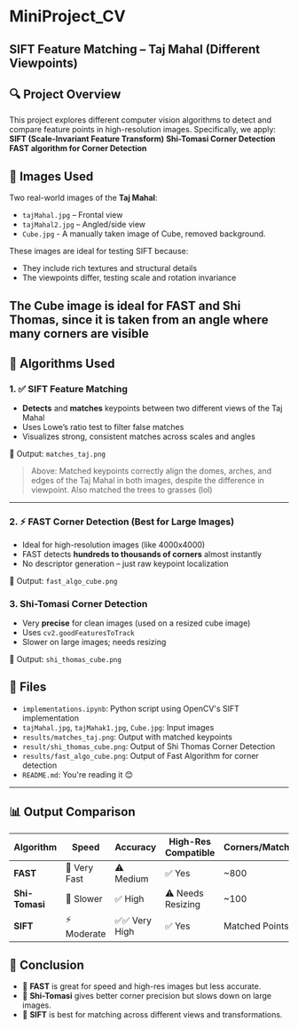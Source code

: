 # MiniProject_CV
## SIFT Feature Matching – Taj Mahal (Different Viewpoints)

## 🔍 Project Overview
This project explores different computer vision algorithms to detect and compare feature points in high-resolution images. Specifically, we apply:
**SIFT (Scale-Invariant Feature Transform)**
**Shi-Tomasi Corner Detection** 
**FAST algorithm for Corner Detection** 

## 📸 Images Used

Two real-world images of the **Taj Mahal**:
- `tajMahal.jpg` – Frontal view
- `tajMahal2.jpg` – Angled/side view
- `Cube.jpg`  - A manually taken image of Cube, removed background.
  
These images are ideal for testing SIFT because:
- They include rich textures and structural details
- The viewpoints differ, testing scale and rotation invariance

The Cube image is ideal for FAST and Shi Thomas, since it is taken from an angle where many corners are visible 
---

## 🧠 Algorithms Used

### 1. ✅ SIFT Feature Matching

- **Detects** and **matches** keypoints between two different views of the Taj Mahal
- Uses Lowe’s ratio test to filter false matches
- Visualizes strong, consistent matches across scales and angles

📁 Output:
``matches_taj.png``

> Above: Matched keypoints correctly align the domes, arches, and edges of the Taj Mahal in both images, despite the difference in viewpoint. Also matched the trees to grasses (lol) 

---

### 2. ⚡ FAST Corner Detection (Best for Large Images)

- Ideal for high-resolution images (like 4000x4000)
- FAST detects **hundreds to thousands of corners** almost instantly
- No descriptor generation – just raw keypoint localization

📁 Output:
``fast_algo_cube.png``

### 3. Shi-Tomasi Corner Detection

- Very **precise** for clean images (used on a resized cube image)  
- Uses `cv2.goodFeaturesToTrack`  
- Slower on large images; needs resizing 

📁 Output:
``shi_thomas_cube.png``

## 📁 Files

- `implementations.ipynb`: Python script using OpenCV's SIFT implementation
- `tajMahal.jpg`, `tajMahak1.jpg`, `Cube.jpg`: Input images
- `results/matches_taj.png`: Output with matched keypoints
- `result/shi_thomas_cube.png`: Output of Shi Thomas Corner Detection 
- `results/fast_algo_cube.png`: Output of Fast Algorithm for corner detection
- `README.md`: You're reading it 😊

---


## 📊 Output Comparison

| Algorithm     | Speed        | Accuracy      | High-Res Compatible | Corners/Matches |
|---------------|--------------|---------------|----------------------|-----------------|
| **FAST**      | 🚀 Very Fast | ⚠️ Medium     | ✅ Yes               | ~800            |
| **Shi-Tomasi**| 🐢 Slower    | ✅ High       | ⚠️ Needs Resizing    | ~100            |
| **SIFT**      | ⚡ Moderate   | ✅✅ Very High | ✅ Yes               | Matched Points  |


## 🧠 Conclusion

- 🔹 **FAST** is great for speed and high-res images but less accurate.  
- 🔹 **Shi-Tomasi** gives better corner precision but slows down on large images.  
- 🔹 **SIFT** is best for matching across different views and transformations.  


